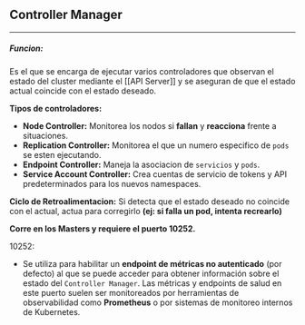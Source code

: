 ## Controller Manager
---

##### Funcion:
Es el que se encarga de ejecutar varios controladores que observan el estado del cluster mediante el [[API Server]] y se aseguran de que el estado actual coincide con el estado deseado.

**Tipos de controladores:**
- **Node Controller:** Monitorea los nodos si **fallan** y **reacciona** frente a situaciones.
- **Replication Controller:** Monitorea el que un numero especifico de `pods` se esten ejecutando.
- **Endpoint Controller:** Maneja la asociacion de `servicios` y `pods`.
- **Service Account Controller:** Crea cuentas de servicio de tokens y API predeterminados para los nuevos namespaces.

**Ciclo de Retroalimentacion:** Si detecta que el estado deseado no coincide con el actual, actua para corregirlo **(ej: si falla un pod, intenta recrearlo)**

**Corre en los Masters  y requiere el puerto 10252.**

10252:
- Se utiliza para habilitar un **endpoint de métricas no autenticado** (por defecto) al que se puede acceder para obtener información sobre el estado del `Controller Manager`. Las métricas y endpoints de salud en este puerto suelen ser monitoreados por herramientas de observabilidad como **Prometheus** o por sistemas de monitoreo internos de Kubernetes.
